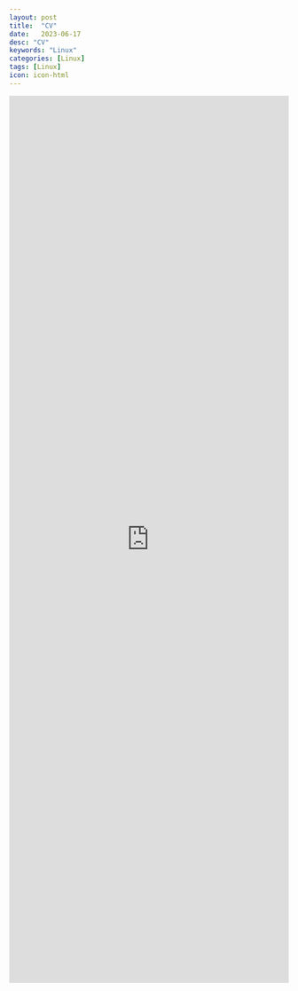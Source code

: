 ```yaml
---
layout: post
title:  "CV"
date:   2023-06-17
desc: "CV"
keywords: "Linux"
categories: [Linux]
tags: [Linux]
icon: icon-html
---
```





<iframe src="https://docs.google.com/gview?url=https://github.com/leishi23/homepage/raw/master/_posts/Lei_Shi_CV.pdf&embedded=true" style="width:100%; height:1600px;" frameborder="0"></iframe>
